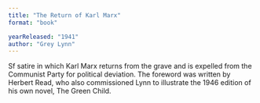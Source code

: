 ```yaml
---
title: "The Return of Karl Marx"
format: "book"

yearReleased: "1941"
author: "Grey Lynn"
---
```

Sf satire in which Karl Marx returns  from the grave and is expelled from the Communist Party for political deviation. The foreword was written  by Herbert Read, who also commissioned Lynn to illustrate the 1946 edition of his own novel, The Green Child.
 
 